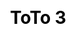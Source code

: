 ---
title: ToTo 3
layout: toto_3/list
description: Lucky game ToTo 3, bonus 1000 lucky point if you win.
js: ["js/sound.js", "js/i19n.js", "js/game/toto_3/share.js", "js/game/toto_3/list.js"]
css: ["css/game/toto_3/list.css"]
---